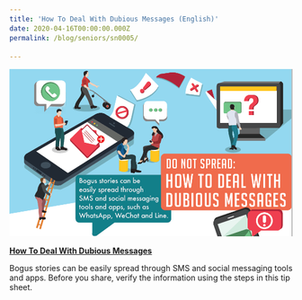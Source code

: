 ```yaml
---
title: 'How To Deal With Dubious Messages (English)'
date: 2020-04-16T00:00:00.000Z
permalink: /blog/seniors/sn0005/

---
```



![](../../../images/dubious-messages-English-1573549989107.png)

**[How To Deal With Dubious Messages](/infographic/Dubious-Messages-Eng.pdf)**

Bogus stories can be easily spread through SMS and social messaging tools and apps. Before you share, verify the information using the steps in this tip sheet. 

